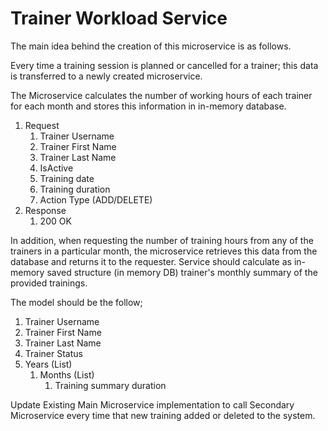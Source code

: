 # Trainer Workload Service



The main idea behind the creation of this microservice is as follows.

Every time a training session is planned or cancelled for a trainer; this data is transferred to a newly created microservice.

The Microservice calculates the number of working hours of each trainer for each month and stores this information in in-memory database.
1. Request
   1. Trainer Username
   2. Trainer First Name
   3. Trainer Last Name
   4. IsActive
   5. Training date
   6. Training duration
   7. Action Type (ADD/DELETE)
2. Response
   1. 200 OK

In addition, when requesting the number of training hours from any of the trainers in a particular month, the microservice retrieves this data from the database and returns it to the requester.
Service should calculate as in-memory saved structure (in memory DB) trainer's monthly summary of the provided trainings.

The model should be the follow;
1. Trainer Username
2. Trainer First Name
3. Trainer Last Name
4. Trainer Status
5. Years (List)
   1. Months (List)
      1. Training summary duration

Update Existing Main Microservice implementation to call Secondary Microservice every time that new training added or deleted to the system.